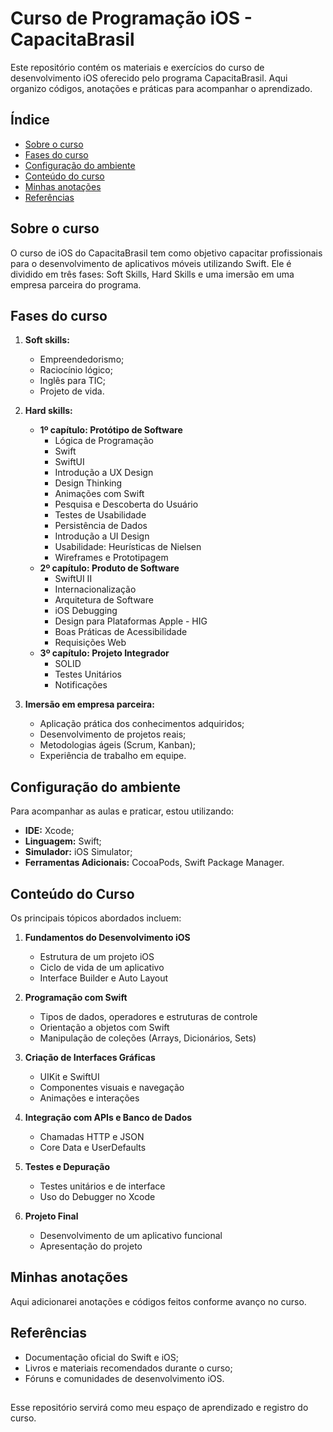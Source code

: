 # Curso de Programação iOS - CapacitaBrasil

Este repositório contém os materiais e exercícios do curso de desenvolvimento iOS oferecido pelo programa CapacitaBrasil. Aqui organizo códigos, anotações e práticas para acompanhar o aprendizado.

## Índice

- [Sobre o curso](#sobre-o-curso)
- [Fases do curso](#fases-do-curso)
- [Configuração do ambiente](#configuracao-do-ambiente)
- [Conteúdo do curso](#conteudo-do-curso)
- [Minhas anotações](#minhas-anotacoes)
- [Referências](#referencias)

## Sobre o curso

O curso de iOS do CapacitaBrasil tem como objetivo capacitar profissionais para o desenvolvimento de aplicativos móveis utilizando Swift. Ele é dividido em três fases: Soft Skills, Hard Skills e uma imersão em uma empresa parceira do programa.

## Fases do curso

1. **Soft skills:**
   - Empreendedorismo;
   - Raciocínio lógico;
   - Inglês para TIC;
   - Projeto de vida.

2. **Hard skills:**
   - **1º capítulo: Protótipo de Software**
     - Lógica de Programação
     - Swift
     - SwiftUI
     - Introdução a UX Design
     - Design Thinking
     - Animações com Swift
     - Pesquisa e Descoberta do Usuário
     - Testes de Usabilidade
     - Persistência de Dados
     - Introdução a UI Design
     - Usabilidade: Heurísticas de Nielsen
     - Wireframes e Prototipagem
   - **2º capítulo: Produto de Software**
     - SwiftUI II
     - Internacionalização
     - Arquitetura de Software
     - iOS Debugging
     - Design para Plataformas Apple - HIG
     - Boas Práticas de Acessibilidade
     - Requisições Web
   - **3º capítulo: Projeto Integrador**
     - SOLID
     - Testes Unitários
     - Notificações

3. **Imersão em empresa parceira:**
   - Aplicação prática dos conhecimentos adquiridos;
   - Desenvolvimento de projetos reais;
   - Metodologias ágeis (Scrum, Kanban);
   - Experiência de trabalho em equipe.

## Configuração do ambiente

Para acompanhar as aulas e praticar, estou utilizando:

- **IDE:** Xcode;
- **Linguagem:** Swift;
- **Simulador:** iOS Simulator;
- **Ferramentas Adicionais:** CocoaPods, Swift Package Manager.

## Conteúdo do Curso

Os principais tópicos abordados incluem:

1. **Fundamentos do Desenvolvimento iOS**
   - Estrutura de um projeto iOS
   - Ciclo de vida de um aplicativo
   - Interface Builder e Auto Layout

2. **Programação com Swift**
   - Tipos de dados, operadores e estruturas de controle
   - Orientação a objetos com Swift
   - Manipulação de coleções (Arrays, Dicionários, Sets)

3. **Criação de Interfaces Gráficas**
   - UIKit e SwiftUI
   - Componentes visuais e navegação
   - Animações e interações

4. **Integração com APIs e Banco de Dados**
   - Chamadas HTTP e JSON
   - Core Data e UserDefaults

5. **Testes e Depuração**
   - Testes unitários e de interface
   - Uso do Debugger no Xcode

6. **Projeto Final**
   - Desenvolvimento de um aplicativo funcional
   - Apresentação do projeto

## Minhas anotações

Aqui adicionarei anotações e códigos feitos conforme avanço no curso.

## Referências

- Documentação oficial do Swift e iOS;
- Livros e materiais recomendados durante o curso;
- Fóruns e comunidades de desenvolvimento iOS.

## 

Esse repositório servirá como meu espaço de aprendizado e registro do curso.
